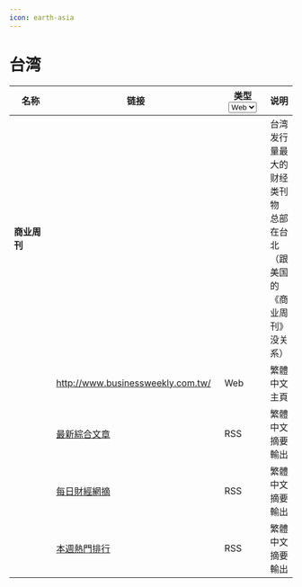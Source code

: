 ```yaml
---
icon: earth-asia
---
```


# 台湾

<table><thead><tr><th width="112">名称</th><th width="293">链接</th><th width="84">类型<select><option value="6lYS8zyg6Yhn" label="Web" color="blue"></option><option value="VFp5peu6d3ld" label="RSS" color="blue"></option></select></th><th>说明</th></tr></thead><tbody><tr><td><strong>商业周刊</strong></td><td> </td><td></td><td>台湾发行量最大的财经类刊物 总部在台北 （跟美国的《商业周刊》没关系）</td></tr><tr><td> </td><td><a href="http://www.businessweekly.com.tw/">http://www.businessweekly.com.tw/</a></td><td><span data-option="6lYS8zyg6Yhn">Web</span></td><td>繁體中文主頁</td></tr><tr><td> </td><td><a href="http://feeds.feedburner.com/bw-mix">最新綜合文章</a></td><td><span data-option="VFp5peu6d3ld">RSS</span></td><td>繁體中文 摘要輸出</td></tr><tr><td> </td><td><a href="http://feeds.feedburner.com/bw-news">每日財經網摘</a></td><td><span data-option="VFp5peu6d3ld">RSS</span></td><td>繁體中文 摘要輸出</td></tr><tr><td> </td><td><a href="http://feeds.feedburner.com/bw-ranking">本週熱門排行</a></td><td><span data-option="VFp5peu6d3ld">RSS</span></td><td>繁體中文 摘要輸出</td></tr></tbody></table>
